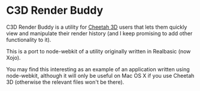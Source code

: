 C3D Render Buddy
================

C3D Render Buddy is a utility for [Cheetah 3D](http://cheetah3d.com/) users that lets them quickly view
and manipulate their render history (and I keep promising to add other functionality to it).

This is a port to node-webkit of a utility originally written in Realbasic (now Xojo).

You may find this interesting as an example of an application written using node-webkit, although it will
only be useful on Mac OS X if you use Cheetah 3D (otherwise the relevant files won't be there).
